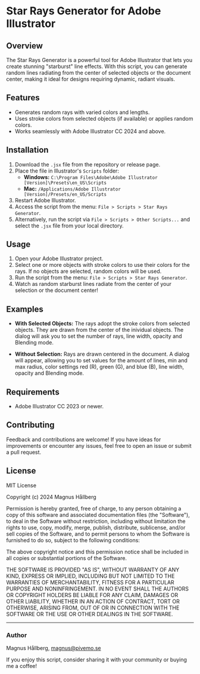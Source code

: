# Star Rays Generator for Adobe Illustrator

## Overview
The Star Rays Generator is a powerful tool for Adobe Illustrator that lets you create stunning "starburst" line effects. With this script, you can generate random lines radiating from the center of selected objects or the document center, making it ideal for designs requiring dynamic, radiant visuals.

## Features
- Generates random rays with varied colors and lengths.
- Uses stroke colors from selected objects (if available) or applies random colors.
- Works seamlessly with Adobe Illustrator CC 2024 and above.

## Installation
1. Download the `.jsx` file from the repository or release page.
2. Place the file in Illustrator's `Scripts` folder:
   - **Windows:** `C:\Program Files\Adobe\Adobe Illustrator [Version]\Presets\en_US\Scripts`
   - **Mac:** `/Applications/Adobe Illustrator [Version]/Presets/en_US/Scripts`
3. Restart Adobe Illustrator.
4. Access the script from the menu: `File > Scripts > Star Rays Generator`.
5. Alternatively, run the script via `File > Scripts > Other Scripts...` and select the `.jsx` file from your local directory.

## Usage
1. Open your Adobe Illustrator project.
2. Select one or more objects with stroke colors to use their colors for the rays. If no objects are selected, random colors will be used.
3. Run the script from the menu: `File > Scripts > Star Rays Generator`.
4. Watch as random starburst lines radiate from the center of your selection or the document center!

## Examples
- **With Selected Objects:**
  The rays adopt the stroke colors from selected objects. They are drawn from the center of the inividual objects. The dialog will ask you to set the number of rays, line width, opacity and Blending mode.

- **Without Selection:**
  Rays are drawn centered in the document. A dialog will appear, allowing you to set values for the amount of lines, min and max radius, color settings red (R), green (G), and blue (B), line width, opacity and Blending mode.

## Requirements
- Adobe Illustrator CC 2023 or newer.

## Contributing
Feedback and contributions are welcome! If you have ideas for improvements or encounter any issues, feel free to open an issue or submit a pull request.

## License
MIT License

Copyright (c) 2024 Magnus Hållberg

Permission is hereby granted, free of charge, to any person obtaining a copy of this software and associated documentation files (the "Software"), to deal in the Software without restriction, including without limitation the rights to use, copy, modify, merge, publish, distribute, sublicense, and/or sell copies of the Software, and to permit persons to whom the Software is furnished to do so, subject to the following conditions:

The above copyright notice and this permission notice shall be included in all copies or substantial portions of the Software.

THE SOFTWARE IS PROVIDED "AS IS", WITHOUT WARRANTY OF ANY KIND, EXPRESS OR IMPLIED, INCLUDING BUT NOT LIMITED TO THE WARRANTIES OF MERCHANTABILITY, FITNESS FOR A PARTICULAR PURPOSE AND NONINFRINGEMENT. IN NO EVENT SHALL THE AUTHORS OR COPYRIGHT HOLDERS BE LIABLE FOR ANY CLAIM, DAMAGES OR OTHER LIABILITY, WHETHER IN AN ACTION OF CONTRACT, TORT OR OTHERWISE, ARISING FROM, OUT OF OR IN CONNECTION WITH THE SOFTWARE OR THE USE OR OTHER DEALINGS IN THE SOFTWARE.

---

### Author
Magnus Hållberg, magnus@pivemo.se

If you enjoy this script, consider sharing it with your community or buying me a coffee!
